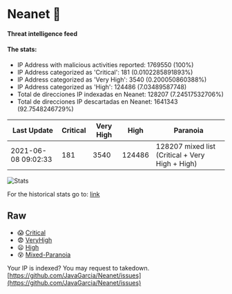 # Neanet :hocho:
#### Threat intelligence feed
#### The stats:

- IP Address with malicious activities reported: 1769550 (100%)
- IP Address categorized as 'Critical':  181 (0.0102285891893%)
- IP Address categorized as 'Very High':  3540 (0.200050860388%)
- IP Address categorized as 'High':  124486 (7.03489587748)
- Total de direcciones IP indexadas en Neanet:  128207 (7.24517532706%)
- Total de direcciones IP descartadas en Neanet:  1641343 (92.7548246729%)

| Last Update | Critical | Very High | High | Paranoia |
| --- | --- | --- | --- | --- |
| 2021-06-08 09:02:33 | 181 | 3540 | 124486 | 128207 mixed list (Critical + Very High + High)|

![Stats](https://docs.google.com/spreadsheets/d/e/2PACX-1vSnaNMIXVabIpDJjufMlzH7poXnshF3mgd8Is1g9ytUEzVsP5my4Trn8f-xkoLLQ38xpL3HtmUexLo6/pubchart?oid=501124687&format=image)

For the historical stats go to: [link](/stats.csv)
## Raw
- :scream: [Critical](https://raw.githubusercontent.com/JavaGarcia/Neanet/master/blacklists/neanet_critical.txt)
- :fearful: [VeryHigh](https://raw.githubusercontent.com/JavaGarcia/Neanet/master/blacklists/neanet_veryHigh.txtt)
- :frowning: [High](https://raw.githubusercontent.com/JavaGarcia/Neanet/master/blacklists/neanet_high.txt)
- :dizzy_face: [Mixed-Paranoia](https://raw.githubusercontent.com/JavaGarcia/Neanet/master/blacklists/neanet_all.txt)


Your IP is indexed? You may request to takedown. [https://github.com/JavaGarcia/Neanet/issues](https://github.com/JavaGarcia/Neanet/issues)





















































































































































































































































































































































































































































































































































































































































































































































































































































































































































































































































































































































































































































































































































































































































































































































































































































































































































































































































































































































































































































































































































































































































































































































































































































































































































































































































































































































































































































































































































































































































































































































































































































































































































































































































































































































































































































































































































































































































































































































































































































































































































































































































































































































































































































































































































































































































































































































































































































































































































































































































































































































































































































































































































































































































































































































































































































































































































































































































































































































































































































































































































































































































































































































































































































































































































































































































































































































































































































































































































































































































































